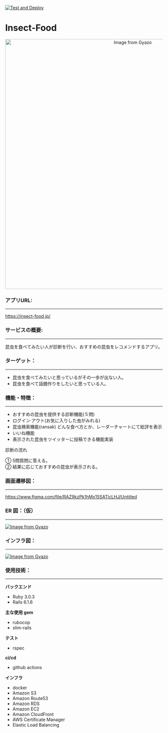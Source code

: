 [![Test and Deploy](https://github.com/Masaaki618/Insect-Food/actions/workflows/test_deploy.yml/badge.svg)](https://github.com/Masaaki618/Insect-Food/actions/workflows/test_deploy.yml)

# Insect-Food 

<p align="center">
  <a href="https://gyazo.com/6f59c3aa43d423670e9830e6c60e3ed9"><img src="https://i.gyazo.com/6f59c3aa43d423670e9830e6c60e3ed9.png" alt="Image from Gyazo" width="800"/>   </a>
</p>

### **アプリURL:**

---

https://insect-food.jp/


### **サービスの概要:**

---

昆虫を食べてみたい人が診断を行い、おすすめの昆虫をレコメンドするアプリ。

### **ターゲット：**

---

- 昆虫を食べてみたいと思っているがその一歩が出ない人。
- 昆虫を食べて話題作りをしたいと思っている人。

### **機能・特徴：**

---

- おすすめの昆虫を提供する診断機能(５問)
- ログイン·アウト(お気に入りした虫がみれる)
- 昆虫検索機能(ransak)
  どんな食べ方とか、レーダーチャートにて総評を表示
- いいね機能
- 表示された昆虫をツイッターに投稿できる機能実装

診断の流れ</br>

① 5問質問に答える。</br>
② 結果に応じておすすめの昆虫が表示される。</br>

### **画面遷移図：**

---

https://www.figma.com/file/RAZ9kzPk1hMx15SATlcLHJ/Untitled

### **ER 図：（仮）**

---

[![Image from Gyazo](https://i.gyazo.com/b74ab693a798edc33c956f2abc5a7028.png)](https://gyazo.com/b74ab693a798edc33c956f2abc5a7028)

### **インフラ図：**

---

[![Image from Gyazo](https://i.gyazo.com/2f755d75b59356eae0fe5e55b94c7067.png)](https://gyazo.com/2f755d75b59356eae0fe5e55b94c7067)

### **使用技術：**

---

**バックエンド**

- Ruby 3.0.3
- Rails 6.1.6

**主な使用 gem**

- rubocop
- slim-rails

**テスト**

- rspec

**ci/cd**

- github actions

**インフラ**

- docker
- Amazon S3
- Amazon Route53
- Amazon RDS
- Amazon EC2
- Amazon CloudFront
- AWS Certificate Manager
- Elastic Load Balancing
